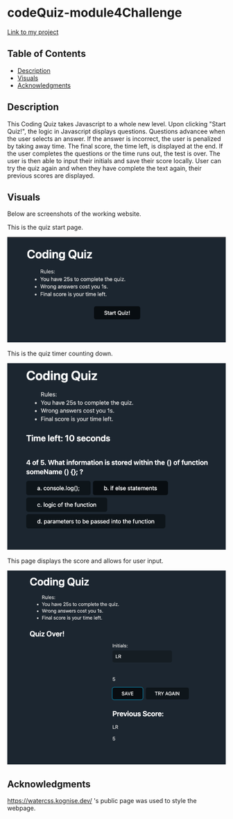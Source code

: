 # codeQuiz-module4Challenge
[Link to my project](htttps://#)

## Table of Contents
 - [Description](#description)
 - [Visuals](#visuals)
 - [Acknowledgments](#Acknowledgments)

## Description
This Coding Quiz takes Javascript to a whole new level. Upon clicking "Start Quiz!", the logic in Javascript displays questions. Questions advancee when the user selects an answer. If the answer is incorrect, the user is penalized by taking away time. The final score, the time left, is displayed at the end. If the user completes the questions or the time runs out, the test is over. The user is then able to input their initials and save their score locally. User can try the quiz again and when they have complete the text again, their previous scores are displayed.


## Visuals
Below are screenshots of the working website. 

This is the quiz start page.

![Webpage Screenshot](images/codequizstartpage.png)

This is the quiz timer counting down. 

![Webpage Screenshot](images/codequizmidquestion.png)

This page displays the score and allows for user input. 

![Webpage Screenshot](images/codequizendpage.png)


## Acknowledgments

https://watercss.kognise.dev/ 's public page was used to style the webpage. 